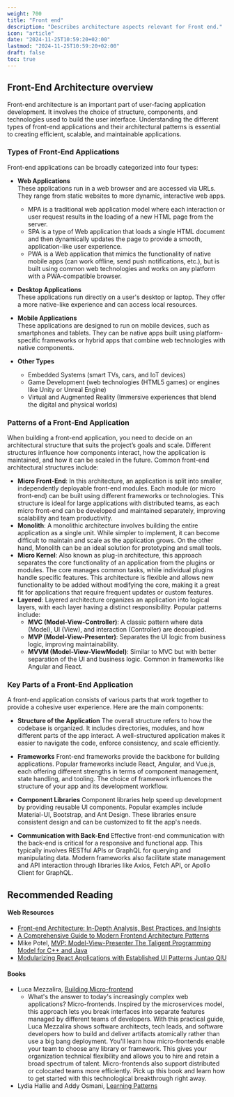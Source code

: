 ```yaml
---
weight: 700
title: "Front end"
description: "Describes architecture aspects relevant for Front end."
icon: "article"
date: "2024-11-25T10:59:20+02:00"
lastmod: "2024-11-25T10:59:20+02:00"
draft: false
toc: true
---
```

## Front-End Architecture overview
Front-end architecture is an important part of user-facing application development. It involves the choice of structure, components, and technologies used to build the user interface. Understanding the different types of front-end applications and their architectural patterns is essential to creating efficient, scalable, and maintainable applications.

### Types of Front-End Applications
Front-end applications can be broadly categorized into four types:
* **Web Applications** \
   These applications run in a web browser and are accessed via URLs. They range from static websites to more dynamic, interactive web apps.
  * MPA is a traditional web application model where each interaction or user request results in the loading of a new HTML page from the server.
  * SPA is a type of Web application that loads a single HTML document and then dynamically updates the page to provide a smooth, application-like user experience.
  * PWA is a Web application that mimics the functionality of native mobile apps (can work offline, send push notifications, etc.), but is built using common web technologies and works on any platform with a PWA-compatible browser.

* **Desktop Applications** \
  These applications run directly on a user's desktop or laptop. They offer a more native-like experience and can access local resources.

* **Mobile Applications** \
  These applications are designed to run on mobile devices, such as smartphones and tablets. They can be native apps built using platform-specific frameworks or hybrid apps that combine web technologies with native components.

* **Other Types**
  * Embedded Systems (smart TVs, cars, and IoT devices)
  * Game Development (web technologies (HTML5 games) or engines like Unity or Unreal Engine)
  * Virtual and Augmented Reality (Immersive experiences that blend the digital and physical worlds)

### Patterns of a Front-End Application
When building a front-end application, you need to decide on an architectural structure that suits the project’s goals and scale. Different structures influence how components interact, how the application is maintained, and how it can be scaled in the future. Common front-end architectural structures include:
* **Micro Front-End**: In this architecture, an application is split into smaller, independently deployable front-end modules. Each module (or micro front-end) can be built using different frameworks or technologies. This structure is ideal for large applications with distributed teams, as each micro front-end can be developed and maintained separately, improving scalability and team productivity.
* **Monolith**: A monolithic architecture involves building the entire application as a single unit. While simpler to implement, it can become difficult to maintain and scale as the application grows. On the other hand, Monolith can be an ideal solution for prototyping and small tools.
* **Micro Kernel**: Also known as plug-in architecture, this approach separates the core functionality of an application from the plugins or modules. The core manages common tasks, while individual plugins handle specific features. This architecture is flexible and allows new functionality to be added without modifying the core, making it a great fit for applications that require frequent updates or custom features.
* **Layered**: Layered architecture organizes an application into logical layers, with each layer having a distinct responsibility. Popular patterns include:
  * **MVC (Model-View-Controller)**: A classic pattern where data (Model), UI (View), and interaction (Controller) are decoupled.
  * **MVP (Model-View-Presenter)**: Separates the UI logic from business logic, improving maintainability.
  * **MVVM (Model-View-ViewModel)**: Similar to MVC but with better separation of the UI and business logic. Common in frameworks like Angular and React.

### Key Parts of a Front-End Application
A front-end application consists of various parts that work together to provide a cohesive user experience. Here are the main components:
* **Structure of the Application**
The overall structure refers to how the codebase is organized. It includes directories, modules, and how different parts of the app interact. A well-structured application makes it easier to navigate the code, enforce consistency, and scale efficiently.

* **Frameworks**
Front-end frameworks provide the backbone for building applications. Popular frameworks include React, Angular, and Vue.js, each offering different strengths in terms of component management, state handling, and tooling. The choice of framework influences the structure of your app and its development workflow.

* **Component Libraries**
Component libraries help speed up development by providing reusable UI components. Popular examples include Material-UI, Bootstrap, and Ant Design. These libraries ensure consistent design and can be customized to fit the app's needs.

* **Communication with Back-End**
Effective front-end communication with the back-end is critical for a responsive and functional app. This typically involves RESTful APIs or GraphQL for querying and manipulating data. Modern frameworks also facilitate state management and API interaction through libraries like Axios, Fetch API, or Apollo Client for GraphQL.

## Recommended Reading

#### Web Resources

* [Front-end Architecture: In-Depth Analysis, Best Practices, and Insights](https://elitex.systems/blog/front-end-architecture-in-depth-analysis/)
* [A Comprehensive Guide to Modern Frontend Architecture Patterns](https://medium.com/@johnadjanohoun/a-comprehensive-guide-to-modern-frontend-architecture-patterns-eb39debbd503)
* Mike Potel, [MVP: Model-View-Presenter The Taligent Programming Model for C++ and Java](https://www.wildcrest.com/Potel/Portfolio/mvp.pdf)
* [Modularizing React Applications with Established UI Patterns Juntao QIU](
https://martinfowler.com/articles/modularizing-react-apps.html)

#### Books
* Luca Mezzalira, [Building Micro-frontend](https://www.oreilly.com/library/view/building-micro-frontends/9781492082989/)
  * What's the answer to today's increasingly complex web applications? Micro-frontends. Inspired by the microservices model, this approach lets you break interfaces into separate features managed by different teams of developers. With this practical guide, Luca Mezzalira shows software architects, tech leads, and software developers how to build and deliver artifacts atomically rather than use a big bang deployment.
  You'll learn how micro-frontends enable your team to choose any library or framework. This gives your organization technical flexibility and allows you to hire and retain a broad spectrum of talent. Micro-frontends also support distributed or colocated teams more efficiently. Pick up this book and learn how to get started with this technological breakthrough right away.
* Lydia Hallie and Addy Osmani, [Learning Patterns](https://www.patterns.dev/book)
